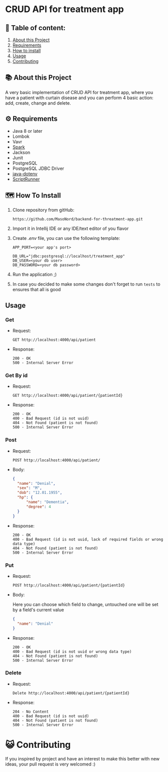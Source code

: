 # CRUD API for treatment app

## 📑 Table of content:
1. [About this Project](#about-this-project)
2. [Requirements](#requirements)
3. [How to install](#how-to-install)
4. [Usage](#usage)
5. [Contributing](#contributing)

## 📚 About this Project
A very basic implementation of CRUD API for treatment app, where you have a patient with curtain disease and you can 
perform 4 basic action: add, create, change and delete.

## ⚙️ Requirements
* Java 8 or later
* Lombok
* Vavr
* [Spark](https://sparkjava.com/)
* Jackson
* Junit
* PostgreSQL
* PostgreSQL JDBC Driver
* [java-dotenv](https://github.com/cdimascio/java-dotenv)
* [ScriptRunner](https://mybatis.org/mybatis-3/jacoco/org.apache.ibatis.jdbc/ScriptRunner.java.html)

## 🗺️ How To Install
1. Clone repository from gitHub:
    ~~~
   https://github.com/MasoNord/backend-for-threatment-app.git
    ~~~

2. Import it in Intellij IDE or any IDE/text editor of you flavor


3. Create _.env_ file, you can use the following template:
    ~~~
    APP_PORT=<your app's port>
    
    DB_URL="jdbc:postgresql://localhost/treatment_app"
    DB_USER=<your db user>
    DB_PASSWORD=<your db password>
    ~~~
4. Run the application ;)


5. In case you decided to make some changes don't forget to run `tests` to ensures that all is good 
## Usage
### Get
* Request:
    ~~~
    GET http://localhost:4000/api/patient
    ~~~
* Response:
    ~~~
    200 - OK
    500 - Internal Server Error 
    ~~~   
### Get By id
* Request:
    ~~~
    GET http://localhost:4000/api/patient/{patientId}
    ~~~
* Response:
    ~~~
    200 - OK
    400 - Bad Request (id is not uuid)
    404 - Not Found (patient is not found)
    500 - Internal Server Error
    ~~~
### Post
* Request:
    ~~~
    POST http://localhost:4000/api/patient/
    ~~~
* Body:
    ~~~JSON
    {
      "name": "Denial",
      "sex": "M",
      "dob": "12.01.1955",
      "hp": {
          "name": "Dementia",
          "degree": 4
      }
    }      
    ~~~
* Response:
    ~~~
    200 - OK
    400 - Bad Request (id is not uuid, lack of required fields or wrong data type)
    404 - Not Found (patient is not found)
    500 - Internal Server Error
    ~~~
### Put
* Request:
    ~~~
    POST http://localhost:4000/api/patient/{patientId}
    ~~~
* Body:
    
    Here you can choose which field to change, untouched one will be set by a field's current value
    ~~~JSON
    {
      "name": "Denial"
    }      
    ~~~
  
* Response:
    ~~~
    200 - OK
    400 - Bad Request (id is not uuid or wrong data type)
    404 - Not Found (patient is not found)
    500 - Internal Server Error
  
### Delete
* Request:
    ~~~
    Delete http://localhost:4000/api/patient/{patientId}
    ~~~

* Response:
    ~~~
    204 - No Content
    400 - Bad Request (id is not uuid)
    404 - Not Found (patient is not found)
    500 - Internal Server Error
   ~~~

# 😺 Contributing
If you inspired by project and have an interest to make this better with new ideas, your pull request is very welcomed :)
